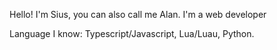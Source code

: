 Hello! I'm Sius, you can also call me Alan.
I'm a web developer

Language I know: Typescript/Javascript, Lua/Luau, Python.
